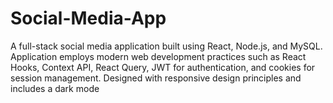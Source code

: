 # Social-Media-App
A full-stack social media application built using React, Node.js, and MySQL. Application employs modern web development practices such as React Hooks, Context API, React Query, JWT for authentication, and cookies for session management. Designed with responsive design principles and includes a dark mode
